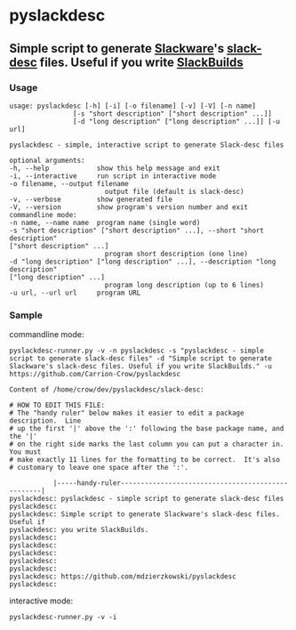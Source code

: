 # pyslackdesc

## Simple script to generate [Slackware](http://www.slackware.com)'s [slack-desc](https://www.slackwiki.com/Slack-desc) files. Useful if you write [SlackBuilds](https://www.slackwiki.com/Writing_A_SlackBuild_Script)

### Usage

    usage: pyslackdesc [-h] [-i] [-o filename] [-v] [-V] [-n name]
                    [-s "short description" ["short description" ...]]
                    [-d "long description" ["long description" ...]] [-u url]

    pyslackdesc - simple, interactive script to generate Slack-desc files

    optional arguments:
    -h, --help            show this help message and exit
    -i, --interactive     run script in interactive mode
    -o filename, --output filename
                            output file (default is slack-desc)
    -v, --verbose         show generated file
    -V, --version         show program's version number and exit
    commandline mode:
    -n name, --name name  program name (single word)
    -s "short description" ["short description" ...], --short "short description"
    ["short description" ...]
                            program short description (one line)
    -d "long description" ["long description" ...], --description "long description"
    ["long description" ...]
                            program long description (up to 6 lines)
    -u url, --url url     program URL

### Sample

commandline mode:

    pyslackdesc-runner.py -v -n pyslackdesc -s "pyslackdesc - simple script to generate slack-desc files" -d "Simple script to generate Slackware's slack-desc files. Useful if you write SlackBuilds." -u https://github.com/Carrion-Crow/pyslackdesc
    
    Content of /home/crow/dev/pyslackdesc/slack-desc:

    # HOW TO EDIT THIS FILE:
    # The "handy ruler" below makes it easier to edit a package description.  Line
    # up the first '|' above the ':' following the base package name, and the '|'
    # on the right side marks the last column you can put a character in.  You must
    # make exactly 11 lines for the formatting to be correct.  It's also
    # customary to leave one space after the ':'.

               |-----handy-ruler--------------------------------------------------|
    pyslackdesc: pyslackdesc - simple script to generate slack-desc files
    pyslackdesc:
    pyslackdesc: Simple script to generate Slackware's slack-desc files. Useful if
    pyslackdesc: you write SlackBuilds.
    pyslackdesc:
    pyslackdesc:
    pyslackdesc:
    pyslackdesc:
    pyslackdesc:
    pyslackdesc: https://github.com/mdzierzkowski/pyslackdesc
    pyslackdesc:

interactive mode:

    pyslackdesc-runner.py -v -i
